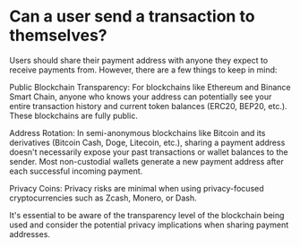 # Can a user send a transaction to themselves?

Users should share their payment address with anyone they expect to receive payments from. However, there are a few things to keep in mind: 

Public Blockchain Transparency: For blockchains like Ethereum and Binance Smart Chain, anyone who knows your address can potentially see your entire transaction history and current token balances (ERC20, BEP20, etc.). These blockchains are fully public. 

Address Rotation: In semi-anonymous blockchains like Bitcoin and its derivatives (Bitcoin Cash, Doge, Litecoin, etc.), sharing a payment address doesn't necessarily expose your past transactions or wallet balances to the sender. Most non-custodial wallets generate a new payment address after each successful incoming payment. 

Privacy Coins: Privacy risks are minimal when using privacy-focused cryptocurrencies such as Zcash, Monero, or Dash. 

It's essential to be aware of the transparency level of the blockchain being used and consider the potential privacy implications when sharing payment addresses. 